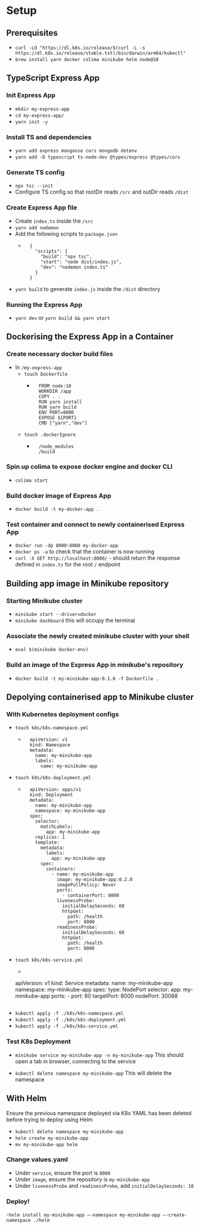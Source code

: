 # Setup

## Prerequisites

- `curl -LO "https://dl.k8s.io/release/$(curl -L -s https://dl.k8s.io/release/stable.txt)/bin/darwin/arm64/kubectl"`
- `brew install yarn docker colima minikube helm node@18`

## TypeScript Express App

### Init Express App

- `mkdir my-express-app`
- `cd my-express-app/`
- `yarn init -y`

### Install TS and dependencies

- `yarn add express mongoose cors mongodb dotenv`
- `yarn add -D typescript ts-node-dev @types/express @types/cors`

### Generate TS config

- `npx tsc --init`
- Configure TS config so that rootDir reads `/src` and outDir reads `/dist`

### Create Express App file

- Create `index.ts` inside the `/src`
- `yarn add nodemon`
- Add the following scripts to `package.json`
  - ```
      {
        "scripts": {
          "build": "npx tsc",
          "start": "node dist/index.js",
          "dev": "nodemon index.ts"
        }
      }
    ```
- `yarn build` to generate `index.js` inside the `/dist` directory

### Running the Express App

- `yarn dev` or `yarn build && yarn start`

## Dockerising the Express App in a Container

### Create necessary docker build files

- In `/my-express-app`
  - `touch Dockerfile`
    - ```
        FROM node:18
        WORKDIR /app
        COPY . .
        RUN yarn install
        RUN yarn build
        ENV PORT=8000
        EXPOSE ${PORT}
        CMD ["yarn","dev"]
      ```
  - `touch .dockerIgnore`
    - ```
        /node_modules
        /build
      ```

### Spin up colima to expose docker engine and docker CLI

- `colima start`

### Build docker image of Express App

- `docker build -t my-docker-app .`

### Test container and connect to newly containerised Express App

- `docker run -dp 8000:8000 my-docker-app`
- `docker ps -a` to check that the container is now running
- `curl -X GET http://localhost:8000/` - should return the response defined in `index.ts` for the root `/` endpoint

## Building app image in Minikube repository

### Starting Minikube cluster

- `minikube start --driver=docker`
- `minikube dashboard` this will occupy the terminal

### Associate the newly created minikube cluster with your shell

- `eval $(minikube docker-env)`

### Build an image of the Express App in minikube's repository

- `docker build -t my-minikube-app:0.1.0 -f Dockerfile .`

## Depolying containerised app to Minikube cluster

### With Kubernetes deployment configs

- `touch k8s/k8s-namespace.yml`
  - ```
      apiVersion: v1
      kind: Namespace
      metadata:
        name: my-minikube-app
        labels:
          name: my-minikube-app
    ```
- `touch k8s/k8s-deployment.yml`
  - ```
      apiVersion: apps/v1
      kind: Deployment
      metadata:
        name: my-minikube-app
        namespace: my-minikube-app
      spec:
        selector:
          matchLabels:
            app: my-minikube-app
        replicas: 1
        template:
          metadata:
            labels:
              app: my-minikube-app
          spec:
            containers:
              - name: my-minikube-app
                image: my-minikube-app:0.2.0
                imagePullPolicy: Never
                ports:
                  - containerPort: 8000
                livenessProbe:
                  initialDelaySeconds: 60
                  httpGet:
                    path: /health
                    port: 8000
                readinessProbe:
                  initialDelaySeconds: 60
                  httpGet:
                    path: /health
                    port: 8000
    ```
- `touch k8s/k8s-service.yml`
  - ```
  apiVersion: v1
  kind: Service
  metadata:
    name: my-minikube-app
    namespace: my-minikube-app
  spec:
    type: NodePort
    selector:
      app: my-minikube-app
    ports:
      - port: 80
        targetPort: 8000
        nodePort: 30088
    ```

- `kubectl apply -f ./k8s/k8s-namespace.yml`
- `kubectl apply -f ./k8s/k8s-deployment.yml`
- `kubectl apply -f ./k8s/k8s-service.yml`

### Test K8s Deployment

- `minikube service my-minikube-app -n my-minikube-app` This should open a tab in browser, connecting to the service

- `kubectl delete namespace my-minikube-app` This will delete the namespace

## With Helm

Ensure the previous namespace deployed via K8s YAML has been deleted before trying to deploy using Helm

- `kubectl delete namespace my-minikube-app`
- `helm create my-minikube-app`
- `mv my-minikube-app helm`

### Change values.yaml

- Under `service`, ensure the port is `8000`
- Under `image`, ensure the repository is `my-minikube-app`
- Under `livenessProbe` and `readinessProbe`, add `initialDelaySeconds: 10`

### Deploy!

-`helm install my-minikube-app —-namespace my-minikube-app —-create-namespace ./helm`

